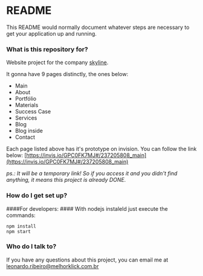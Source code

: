 # README #

This README would normally document whatever steps are necessary to get your application up and running.

### What is this repository for? ###

Website project for the company [skyline](http://skylineip.com.br).

It gonna have 9 pages distinctly, the ones below:
- Main
- About
- Portfólio
- Materials
- Success Case
- Services
- Blog
- Blog inside
- Contact

Each page listed above has it's prototype on invision. You can follow the link below:
[https://invis.io/GPC0FK7MJ#/237205808_main](https://invis.io/GPC0FK7MJ#/237205808_main)

*ps.: It will be a temporary link! So if you access it and you didn't find anything, it means this project is already DONE.*

### How do I get set up? ###

####For developers: ####
With nodejs instaleld just execute the commands:

````
npm install
npm start
````

### Who do I talk to? ###

If you have any questions about this project, you can email me at leonardo.ribeiro@melhorklick.com.br